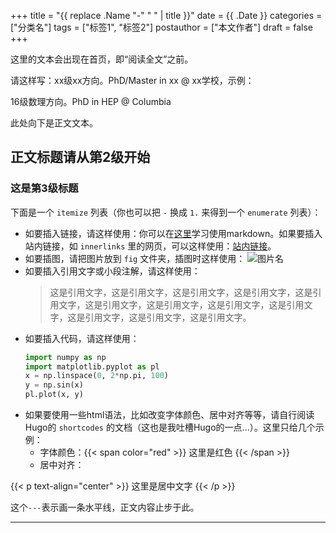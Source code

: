 +++
title = "{{ replace .Name "-" " " | title }}"
date = {{ .Date }}
categories = ["分类名"]
tags = ["标签1", "标签2"]
postauthor = ["本文作者"]
draft = false
+++

这里的文本会出现在首页，即“阅读全文”之前。

请这样写：xx级xx方向。PhD/Master in xx @ xx学校，示例：

16级数理方向。PhD in HEP @ Columbia

<!--more-->

此处向下是正文文本。

## 正文标题请从第2级开始

### 这是第3级标题

下面是一个 `` itemize `` 列表（你也可以把 `` - `` 换成 `` 1. `` 来得到一个 `` enumerate `` 列表）：

- 如要插入链接，请这样使用：你可以在[这里](https://guides.github.com/features/mastering-markdown/)学习使用markdown。如果要插入站内链接，如 `` innerlinks `` 里的网页，可以这样使用：[站内链接](/blog/innerlinks/readme/)。
- 如要插图，请把图片放到 `` fig `` 文件夹，插图时这样使用：
   ![图片名](/blog/fig/name.png)
- 如要插入引用文字或小段注解，请这样使用：
   > 这是引用文字，这是引用文字，这是引用文字，这是引用文字，这是引用文字，这是引用文字，这是引用文字，这是引用文字，这是引用文字，这是引用文字，这是引用文字，这是引用文字。
- 如要插入代码，请这样使用：
   ```python
   import numpy as np
   import matplotlib.pyplot as pl
   x = np.linspace(0, 2*np.pi, 100)
   y = np.sin(x)
   pl.plot(x, y)
   ```
- 如果要使用一些html语法，比如改变字体颜色、居中对齐等等，请自行阅读Hugo的 `` shortcodes `` 的文档（这也是我吐槽Hugo的一点...）。这里只给几个示例：
   - 字体颜色：{{< span color="red" >}} 这里是红色 {{< /span >}}
   - 居中对齐：

{{< p text-align="center" >}} 这里是居中文字 {{< /p >}}

这个`` --- ``表示画一条水平线，正文内容止步于此。

---
